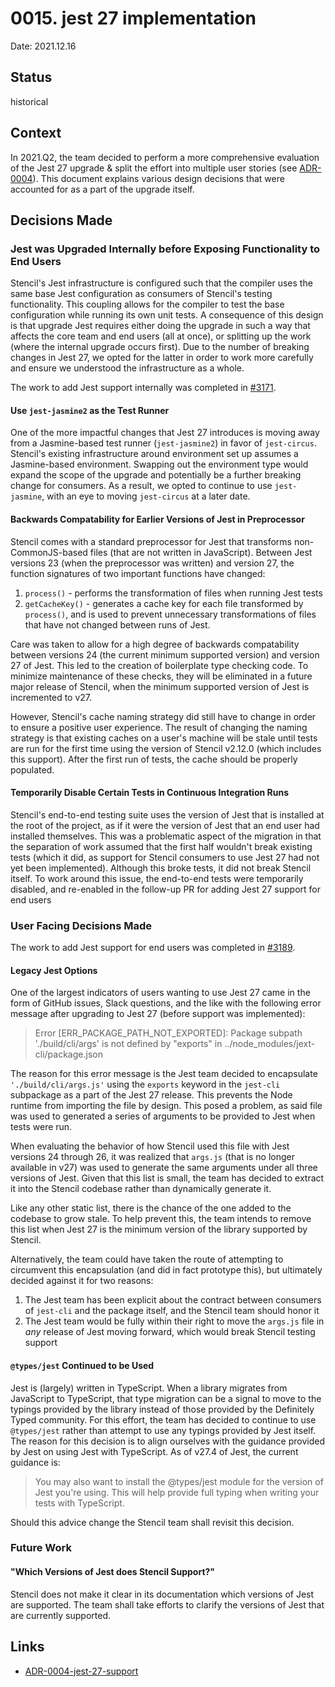 # 0015. jest 27 implementation

Date: 2021.12.16

## Status

historical

## Context

In 2021.Q2, the team decided to perform a more comprehensive evaluation of the Jest 27 upgrade & split the effort into
multiple user stories (see [ADR-0004](./0004-jest-27-support.md)). This document explains various design decisions that
were accounted for as a part of the upgrade itself.

## Decisions Made

### Jest was Upgraded Internally before Exposing Functionality to End Users

Stencil's Jest infrastructure is configured such that the compiler uses the same base Jest configuration as consumers
of Stencil's testing functionality. This coupling allows for the compiler to test the base configuration while running
its own unit tests. A consequence of this design is that upgrade Jest requires either doing the upgrade in such a way
that affects the core team and end users (all at once), or splitting up the work (where the internal upgrade occurs
first). Due to the number of breaking changes in Jest 27, we opted for the latter in order to work more carefully and
ensure we understood the infrastructure as a whole.

The work to add Jest support internally was completed in [#3171](https://github.com/ionic-team/stencil/pull/3171). 

#### Use `jest-jasmine2` as the Test Runner

One of the more impactful changes that Jest 27 introduces is moving away from a Jasmine-based test runner 
(`jest-jasmine2`) in favor of `jest-circus`. Stencil's existing infrastructure around environment set up assumes a
Jasmine-based environment. Swapping out the environment type would expand the scope of the upgrade and potentially be a
further breaking change for consumers. As a result, we opted to continue to use `jest-jasmine`, with an eye to moving
`jest-circus` at a later date.

#### Backwards Compatability for Earlier Versions of Jest in Preprocessor

Stencil comes with a standard preprocessor for Jest that transforms non-CommonJS-based files (that are not written in
JavaScript). Between Jest versions 23 (when the preprocessor was written) and version 27, the function signatures of
two important functions have changed:

1. `process()` - performs the transformation of files when running Jest tests
2. `getCacheKey()` - generates a cache key for each file transformed by `process()`, and is used to prevent unnecessary
transformations of files that have not changed between runs of Jest.

Care was taken to allow for a high degree of backwards compatability between versions 24 (the current minimum supported
version) and version 27 of Jest. This led to the creation of boilerplate type checking code. To minimize maintenance of
these checks, they will be eliminated in a future major release of Stencil, when the minimum supported version of Jest
is incremented to v27.

However, Stencil's cache naming strategy did still have to change in order to ensure a positive user experience. The
result of changing the naming strategy is that existing caches on a user's machine will be stale until tests are run
for the first time using the version of Stencil v2.12.0 (which includes this support). After the first run of tests,
the cache should be properly populated.

#### Temporarily Disable Certain Tests in Continuous Integration Runs

Stencil's end-to-end testing suite uses the version of Jest that is installed at the root of the project, as if it were
the version of Jest that an end user had installed themselves. This was a problematic aspect of the migration in that
the separation of work assumed that the first half wouldn't break existing tests (which it did, as support for Stencil
consumers to use Jest 27 had not yet been implemented). Although this broke tests, it did not break Stencil itself. To
work around this issue, the end-to-end tests were temporarily disabled, and re-enabled in the follow-up PR for adding
Jest 27 support for end users

### User Facing Decisions Made

The work to add Jest support for end users was completed in [#3189](https://github.com/ionic-team/stencil/pull/3189).

#### Legacy Jest Options

One of the largest indicators of users wanting to use Jest 27 came in the form of GitHub issues, Slack questions, and
the like with the following error message after upgrading to Jest 27 (before support was implemented): 

> Error [ERR_PACKAGE_PATH_NOT_EXPORTED]: Package subpath './build/cli/args' is not defined by "exports" in ../node_modules/jext-cli/package.json

The reason for this error message is the Jest team decided to encapsulate `'./build/cli/args.js'` using the `exports`
keyword in the `jest-cli` subpackage as a part of the Jest 27 release. This prevents the Node runtime from importing
the file by design. This posed a problem, as said file was used to generated a series of arguments to be provided to
Jest when tests were run.

When evaluating the behavior of how Stencil used this file with Jest versions 24 through 26, it was realized that
`args.js` (that is no longer available in v27) was used to generate the same arguments under all three versions of
Jest. Given that this list is small, the team has decided to extract it into the Stencil codebase rather than
dynamically generate it.

Like any other static list, there is the chance of the one added to the codebase to grow stale. To help prevent this,
the team intends to remove this list when Jest 27 is the minimum version of the library supported by Stencil.

Alternatively, the team could have taken the route of attempting to circumvent this encapsulation (and did in fact 
prototype this), but ultimately decided against it for two reasons:
1. The Jest team has been explicit about the contract between consumers of `jest-cli` and the package itself, and the
Stencil team should honor it
2. The Jest team would be fully within their right to move the `args.js` file in _any_ release of Jest moving forward,
which would break Stencil testing support

#### `@types/jest` Continued to be Used

Jest is (largely) written in TypeScript. When a library migrates from JavaScript to TypeScript, that type migration can
be a signal to move to the typings provided by the library instead of those provided by the Definitely Typed community.
For this effort, the team has decided to continue to use `@types/jest` rather than attempt to use any typings provided
by Jest itself. The reason for this decision is to align ourselves with the guidance provided by Jest on using
Jest with TypeScript. As of v27.4 of Jest, the current guidance is:

> You may also want to install the @types/jest module for the version of Jest you're using. This will help provide full
> typing when writing your tests with TypeScript.

Should this advice change the Stencil team shall revisit this decision.

### Future Work

#### "Which Versions of Jest does Stencil Support?"

Stencil does not make it clear in its documentation which versions of Jest are supported. The team shall take efforts
to clarify the versions of Jest that are currently supported.

## Links

- [ADR-0004-jest-27-support](./0004-jest-27-support.md)